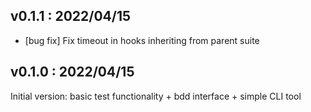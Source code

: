 ## v0.1.1 : 2022/04/15
- \[bug fix\] Fix timeout in hooks inheriting from parent suite


## v0.1.0 : 2022/04/15
Initial version: basic test functionality + bdd interface + simple CLI tool
